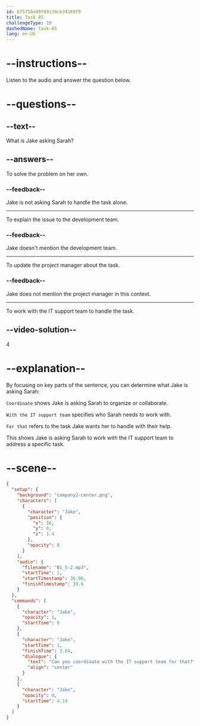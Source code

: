 ```yaml
---
id: 675758e09f09139cb34169f9
title: Task 85
challengeType: 19
dashedName: task-85
lang: en-US
---
```

<!-- (Audio) Can you coordinate with the IT support team for that? -->

# --instructions--

Listen to the audio and answer the question below.

# --questions--

## --text--

What is Jake asking Sarah?

## --answers--

To solve the problem on her own.

### --feedback--

Jake is not asking Sarah to handle the task alone.

---

To explain the issue to the development team.

### --feedback--

Jake doesn't mention the development team.

---

To update the project manager about the task.

### --feedback--

Jake does not mention the project manager in this context.

---

To work with the IT support team to handle the task.

## --video-solution--

4

# --explanation--

By focusing on key parts of the sentence, you can determine what Jake is asking Sarah:

`Coordinate` shows Jake is asking Sarah to organize or collaborate.  

`With the IT support team` specifies who Sarah needs to work with.  

`For that` refers to the task Jake wants her to handle with their help.

This shows Jake is asking Sarah to work with the IT support team to address a specific task.

# --scene--

```json
{
  "setup": {
    "background": "company2-center.png",
    "characters": [
      {
        "character": "Jake",
        "position": {
          "x": 50,
          "y": 0,
          "z": 1.4
        },
        "opacity": 0
      }
    ],
    "audio": {
      "filename": "B1_5-2.mp3",
      "startTime": 1,
      "startTimestamp": 36.96,
      "finishTimestamp": 39.6
    }
  },
  "commands": [
    {
      "character": "Jake",
      "opacity": 1,
      "startTime": 0
    },
    {
      "character": "Jake",
      "startTime": 1,
      "finishTime": 3.64,
      "dialogue": {
        "text": "Can you coordinate with the IT support team for that?",
        "align": "center"
      }
    },
    {
      "character": "Jake",
      "opacity": 0,
      "startTime": 4.14
    }
  ]
}
```
